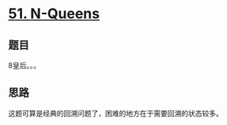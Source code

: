 # [51. N-Queens](https://leetcode.com/problems/n-queens/)

## 题目

8皇后。。。

## 思路

这题可算是经典的回溯问题了，困难的地方在于需要回溯的状态较多。